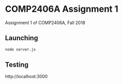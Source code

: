 # COMP2406A Assignment 1

Assignment 1 of COMP2406A, Fall 2018

## Launching

```bash
node server.js
```

## Testing

http://localhost:3000
